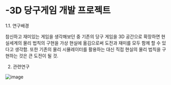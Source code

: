 # -3D 당구게임 개발 프로젝트

1.1. 연구배경

 참신하고 재미있는 게임을 생각해보던 중 기존의 당구 게임을 3D 공간으로 확장하면 현실세계의 물리 법칙의 구현을 가상 현실에 옮김으로써 도전과 재미를 모두 함께 할 수 있다고 생각함. 또한 기존의 물리 시뮬레이터를 활용하는 대신 직접 현실의 물리 법칙을 구현하는 것은 큰 도전이 될 것.
 
 2. 관련연구

![image](https://github.com/ggy2263/-/assets/81802704/0bfbd6df-bd3b-42aa-addc-d87b0c7d198d)



